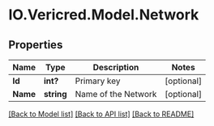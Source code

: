# IO.Vericred.Model.Network
## Properties

Name | Type | Description | Notes
------------ | ------------- | ------------- | -------------
**Id** | **int?** | Primary key | [optional] 
**Name** | **string** | Name of the Network | [optional] 

[[Back to Model list]](../README.md#documentation-for-models) [[Back to API list]](../README.md#documentation-for-api-endpoints) [[Back to README]](../README.md)

